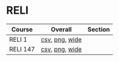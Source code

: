 # RELI

| Course | Overall | Section |
| ------ | ------- | ------- |
| RELI 1 | [csv](https://github.com/UCSD-Historical-Enrollment-Data/2022Fall/blob/main/overall/RELI%201.csv), [png](https://raw.githubusercontent.com/UCSD-Historical-Enrollment-Data/2022Fall/main/plot_overall/RELI%201.png), [wide](https://raw.githubusercontent.com/UCSD-Historical-Enrollment-Data/2022Fall/main/plot_overall_wide/RELI%201.png) |  |
| RELI 147 | [csv](https://github.com/UCSD-Historical-Enrollment-Data/2022Fall/blob/main/overall/RELI%20147.csv), [png](https://raw.githubusercontent.com/UCSD-Historical-Enrollment-Data/2022Fall/main/plot_overall/RELI%20147.png), [wide](https://raw.githubusercontent.com/UCSD-Historical-Enrollment-Data/2022Fall/main/plot_overall_wide/RELI%20147.png) |  |

